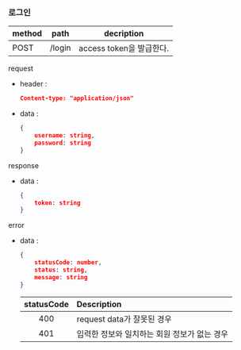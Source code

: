 ### 로그인
method|path|decription
---|---|---
POST|/login|access token을 발급한다.

request
- header :
    ```json
    Content-type: "application/json"
    ```
- data : 
    ```json
    {
        username: string,
        password: string
    }
    ```

response
- data :
    ```json
    {
        token: string
    }
    ```

error
- data :
    ```json
    {
        statusCode: number,
        status: string,
        message: string
    }
    ```

    statusCode|Description
    :-:|:--
    400|request data가 잘못된 경우
    401|입력한 정보와 일치하는 회원 정보가 없는 경우